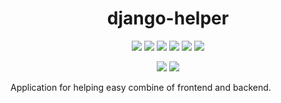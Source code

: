 <h1 align="center">django-helper</h1>
<div align="center">
  
<a href="https://github.com/Jimmy5467/django-helper/stargazers"><img src="https://img.shields.io/github/stars/Jimmy5467/django-helper?style=flat-square"/></a> 
<a href="https://github.com/Jimmy5467/django-helper/network/members"><img src="https://img.shields.io/github/forks/Jimmy5467/django-helper?style=flat-square"/></a> 
<a href="https://github.com/Jimmy5467/django-helper/pullss"><img src="https://img.shields.io/github/issues-pr/Jimmy5467/django-helper?&style=flat-square"/></a> 
<a href="https://github.com/Jimmy5467/django-helper/issues"><img src="https://img.shields.io/github/issues/Jimmy5467/django-helper?style=flat-square"/></a> 
<a href="https://github.com/Jimmy5467/django-helper/graphs/contributors"><img src="https://img.shields.io/github/contributors/Jimmy5467/django-helper?&style=flat-square&color=orange"/></a> 
<a href="https://github.com/Jimmy5467/django-helper/blob/master/LICENSE"><img src="https://img.shields.io/github/license/Jimmy5467/django-helper?&style=flat-square&color=1abc9c"/></a> 
<br>
  
![](https://img.shields.io/badge/Star-If_Liked-%23FF0000.svg?&style=flat-square&logoColor=white&color=white)
![](https://img.shields.io/badge/Fork-If_you_found_interesting-%23FF0000.svg?&style=flat-square&logoColor=white&color=white)<br>
</div>  

Application for helping easy combine of frontend and backend.


